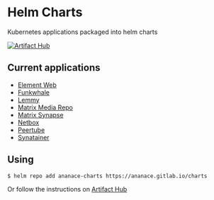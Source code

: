 Helm Charts
===========

Kubernetes applications packaged into helm charts

[![Artifact Hub](https://img.shields.io/endpoint?url=https://artifacthub.io/badge/repository/ananace-charts)](https://artifacthub.io/packages/search?repo=ananace-charts)

Current applications
--------------------

- [Element Web](charts/element-web)
- [Funkwhale](charts/funkwhale)
- [Lemmy](charts/lemmy)
- [Matrix Media Repo](charts/matrix-media-repo)
- [Matrix Synapse](charts/matrix-synapse)
- [Netbox](charts/netbox)
- [Peertube](charts/peertube)
- [Synatainer](charts/synatainer)

Using
-----

`$ helm repo add ananace-charts https://ananace.gitlab.io/charts`

Or follow the instructions on [Artifact Hub](https://artifacthub.io/packages/search?repo=ananace-charts)
